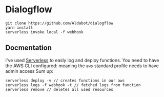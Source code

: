 # Dialogflow
```
git clone https://github.com/Aldabot/dialogflow
yarn install
serverless invoke local -f webhook 
```

## Docmentation
I've used [Serverless](https://serverless.com/framework/docs/) to easly log and deploy functions.
You need to have the AWS CLI configured: meaning the `aws` standard profile needs to have admin access
Sum up:
```
serverless deploy -v // creates functions in our aws
serverless logs -f webhook -t // fetched logs from function
serverless remove // deletes all used resources
```
